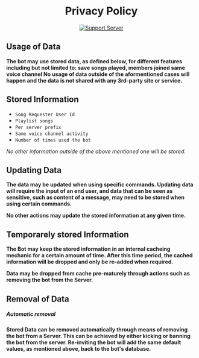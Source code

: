 <h1 align="center"> Privacy Policy  </h1>
<p align="center">
<a href="https://discord.gg/pRNfpwq98Q"><img alt="Support Server" src="https://img.shields.io/badge/Discord-7289DA?style=for-the-badge&logo=discord&logoColor=white"></a>
</p>

## Usage of Data

**The bot may use stored data, as defined below, for different features including but not limited to: save songs played, members joined same voice channel
No usage of data outside of the aformentioned cases will happen and the data is not shared with any 3rd-party site or service.**

## Stored Information

- `Song Requester User Id`
- `Playlist songs`
- `Per server prefix`
- `Same voice channel activity`
- `Number of times used the bot`

_No other information outside of the above mentioned one will be stored._

## Updating Data

**The data may be updated when using specific commands.
Updating data will require the input of an end user, and data that can be seen as sensitive, such as content of a message, may need to be stored when using certain commands.**

**No other actions may update the stored information at any given time.**

## Temporarely stored Information

**The Bot may keep the stored information in an internal cacheing mechanic for a certain amount of time.
After this time period, the cached information will be dropped and only be re-added when required.**

**Data may be dropped from cache pre-maturely through actions such as removing the bot from the Server.**



## Removal of Data

##### Automatic removal

**Stored Data can be removed automatically through means of removing the bot from a Server. This can be achieved by either kicking or banning the bot from the server. Re-inviting the bot will add the same default values, as mentioned above, back to the bot's database.**
